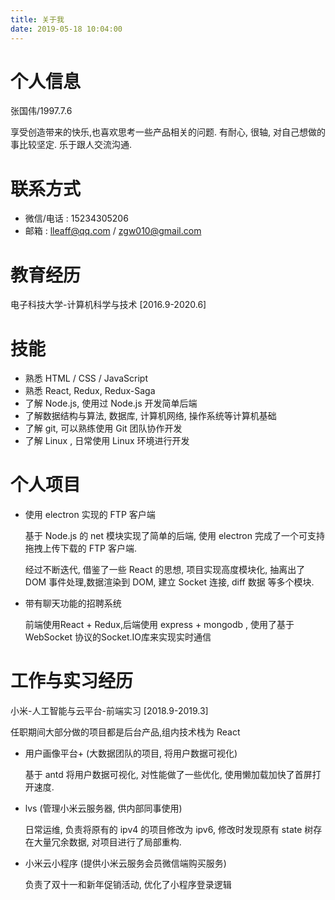 ```yaml
---
title: 关于我
date: 2019-05-18 10:04:00
---
```


# 个人信息
张国伟/1997.7.6

享受创造带来的快乐,也喜欢思考一些产品相关的问题. 有耐心, 很轴, 对自己想做的事比较坚定. 乐于跟人交流沟通.

# 联系方式
- 微信/电话 : 15234305206
- 邮箱 : lleaff@qq.com / zgw010@gmail.com

# 教育经历
电子科技大学-计算机科学与技术 [2016.9-2020.6]

# 技能
- 熟悉 HTML / CSS / JavaScript
- 熟悉 React, Redux, Redux-Saga
- 了解 Node.js,  使用过 Node.js 开发简单后端
- 了解数据结构与算法, 数据库, 计算机网络, 操作系统等计算机基础
- 了解 git, 可以熟练使用 Git 团队协作开发
- 了解 Linux , 日常使用 Linux 环境进行开发

# 个人项目
- 使用 electron 实现的 FTP 客户端

  基于 Node.js 的 net 模块实现了简单的后端, 使用 electron 完成了一个可支持拖拽上传下载的 FTP 客户端.
  
  经过不断迭代, 借鉴了一些 React 的思想, 项目实现高度模块化, 抽离出了 DOM 事件处理,数据渲染到 DOM, 建立 Socket 连接, diff 数据 等多个模块.

- 带有聊天功能的招聘系统

  ​前端使用React + Redux,后端使用 express + mongodb , 使用了基于 WebSocket 协议的Socket.IO库来实现实时通信

# 工作与实习经历
小米-人工智能与云平台-前端实习 [2018.9-2019.3]

  任职期间大部分做的项目都是后台产品,组内技术栈为 React

  - 用户画像平台+ (大数据团队的项目, 将用户数据可视化)

    基于 antd 将用户数据可视化, 对性能做了一些优化, 使用懒加载加快了首屏打开速度.

  - lvs (管理小米云服务器, 供内部同事使用)

    日常运维, 负责将原有的 ipv4 的项目修改为 ipv6, 修改时发现原有 state 树存在大量冗余数据, 对项目进行了局部重构.

  - 小米云小程序 (提供小米云服务会员微信端购买服务)

    负责了双十一和新年促销活动, 优化了小程序登录逻辑
